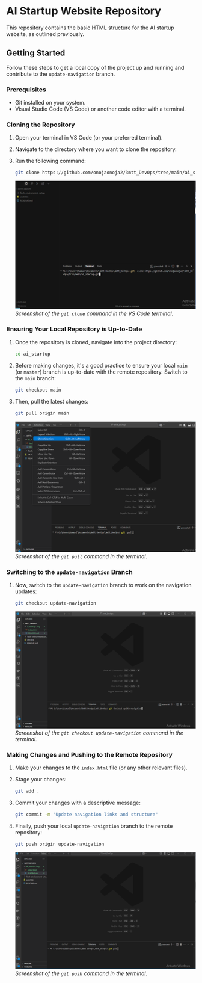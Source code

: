 # AI Startup Website Repository

This repository contains the basic HTML structure for the AI startup website, as outlined previously.

## Getting Started

Follow these steps to get a local copy of the project up and running and contribute to the `update-navigation` branch.

### Prerequisites

* Git installed on your system.
* Visual Studio Code (VS Code) or another code editor with a terminal.

### Cloning the Repository

1.  Open your terminal in VS Code (or your preferred terminal).
2.  Navigate to the directory where you want to clone the repository.
3.  Run the following command:

    ```bash
    git clone https://github.com/onojaonoja2/3mtt_DevOps/tree/main/ai_startup.git
    ```

    

    ![Git Clone Command](./img/git_clone.png)
    *Screenshot of the `git clone` command in the VS Code terminal.*

### Ensuring Your Local Repository is Up-to-Date

1.  Once the repository is cloned, navigate into the project directory:

    ```bash
    cd ai_startup
    ```

2.  Before making changes, it's a good practice to ensure your local `main` (or `master`) branch is up-to-date with the remote repository. Switch to the `main` branch:

    ```bash
    git checkout main
    ```

3.  Then, pull the latest changes:

    ```bash
    git pull origin main
    ```

    ![Git Pull Command](./img/git_pull.png)
    *Screenshot of the `git pull` command in the terminal.*

### Switching to the `update-navigation` Branch

1.  Now, switch to the `update-navigation` branch to work on the navigation updates:

    ```bash
    git checkout update-navigation
    ```

    ![Git Checkout Update-Navigation Command](./img/git_checkout_update-navigation.png)
    *Screenshot of the `git checkout update-navigation` command in the terminal.*

### Making Changes and Pushing to the Remote Repository

1.  Make your changes to the `index.html` file (or any other relevant files).
2.  Stage your changes:

    ```bash
    git add .
    ```

3.  Commit your changes with a descriptive message:

    ```bash
    git commit -m "Update navigation links and structure"
    ```

4.  Finally, push your local `update-navigation` branch to the remote repository:

    ```bash
    git push origin update-navigation
    ```

    ![Git Push Command](./img/git_push.png)
    *Screenshot of the `git push` command in the terminal.*

